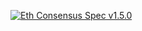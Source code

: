 [![Eth Consensus Spec v1.5.0](https://img.shields.io/badge/ETH%20consensus--spec-1.5.0-blue)](https://github.com/ethereum/consensus-specs/releases/tag/v1.5.0)